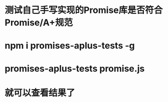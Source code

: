 # 测试自己手写实现的Promise库是否符合Promise/A+规范
# npm i promises-aplus-tests -g
# promises-aplus-tests promise.js
# 就可以查看结果了
